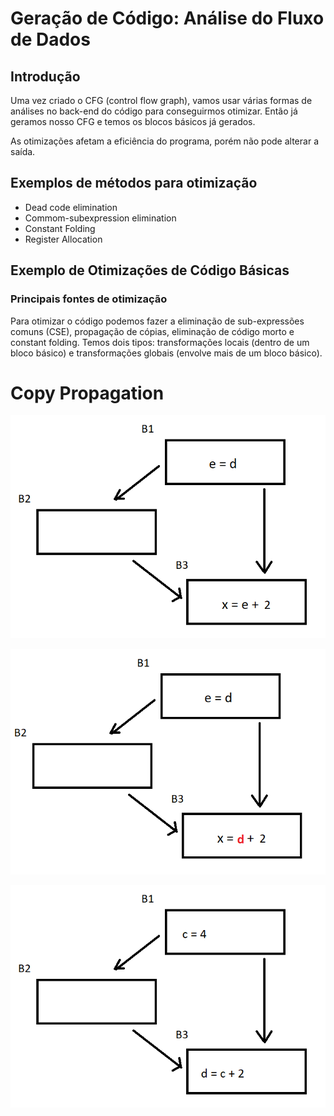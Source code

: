 # Geração de Código: Análise do Fluxo de Dados

## Introdução

Uma vez criado o CFG (control flow graph), vamos usar várias formas de análises no back-end do código para conseguirmos otimizar. Então já geramos nosso CFG e temos os blocos básicos já gerados.

As otimizações afetam a eficiência do programa, porém não pode alterar a saída.

## Exemplos de métodos para otimização

-  Dead code elimination
- Commom-subexpression elimination
- Constant Folding
- Register Allocation

## Exemplo de Otimizações de Código Básicas

### Principais fontes de otimização

Para otimizar o código podemos fazer a eliminação de sub-expressões comuns (CSE), propagação de cópias, eliminação de código morto e constant folding. Temos dois tipos: transformações locais (dentro de um bloco básico) e transformações globais (envolve mais de um bloco básico).

# Copy Propagation

![](https://raw.githubusercontent.com/NatSatie/StudyNotes/main/compilers/part_5/copyPropagation1.png)

![](https://raw.githubusercontent.com/NatSatie/StudyNotes/main/compilers/part_5/copyPropagation2.png)

![](https://raw.githubusercontent.com/NatSatie/StudyNotes/main/compilers/part_5/constPropagation.png)
